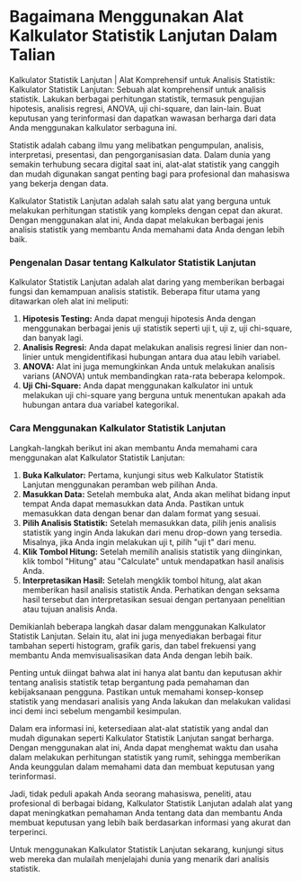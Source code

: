 Bagaimana Menggunakan Alat Kalkulator Statistik Lanjutan Dalam Talian
=====================================================================

Kalkulator Statistik Lanjutan | Alat Komprehensif untuk Analisis Statistik: Kalkulator Statistik Lanjutan: Sebuah alat komprehensif untuk analisis statistik. Lakukan berbagai perhitungan statistik, termasuk pengujian hipotesis, analisis regresi, ANOVA, uji chi-square, dan lain-lain. Buat keputusan yang terinformasi dan dapatkan wawasan berharga dari data Anda menggunakan kalkulator serbaguna ini.

Statistik adalah cabang ilmu yang melibatkan pengumpulan, analisis, interpretasi, presentasi, dan pengorganisasian data. Dalam dunia yang semakin terhubung secara digital saat ini, alat-alat statistik yang canggih dan mudah digunakan sangat penting bagi para profesional dan mahasiswa yang bekerja dengan data.

Kalkulator Statistik Lanjutan adalah salah satu alat yang berguna untuk melakukan perhitungan statistik yang kompleks dengan cepat dan akurat. Dengan menggunakan alat ini, Anda dapat melakukan berbagai jenis analisis statistik yang membantu Anda memahami data Anda dengan lebih baik.

### Pengenalan Dasar tentang Kalkulator Statistik Lanjutan

Kalkulator Statistik Lanjutan adalah alat daring yang memberikan berbagai fungsi dan kemampuan analisis statistik. Beberapa fitur utama yang ditawarkan oleh alat ini meliputi:

1. **Hipotesis Testing:** Anda dapat menguji hipotesis Anda dengan menggunakan berbagai jenis uji statistik seperti uji t, uji z, uji chi-square, dan banyak lagi.
2. **Analisis Regresi:** Anda dapat melakukan analisis regresi linier dan non-linier untuk mengidentifikasi hubungan antara dua atau lebih variabel.
3. **ANOVA:** Alat ini juga memungkinkan Anda untuk melakukan analisis varians (ANOVA) untuk membandingkan rata-rata beberapa kelompok.
4. **Uji Chi-Square:** Anda dapat menggunakan kalkulator ini untuk melakukan uji chi-square yang berguna untuk menentukan apakah ada hubungan antara dua variabel kategorikal.

### Cara Menggunakan Kalkulator Statistik Lanjutan

Langkah-langkah berikut ini akan membantu Anda memahami cara menggunakan alat Kalkulator Statistik Lanjutan:

1. **Buka Kalkulator:** Pertama, kunjungi situs web Kalkulator Statistik Lanjutan menggunakan peramban web pilihan Anda.
2. **Masukkan Data:** Setelah membuka alat, Anda akan melihat bidang input tempat Anda dapat memasukkan data Anda. Pastikan untuk memasukkan data dengan benar dan dalam format yang sesuai.
3. **Pilih Analisis Statistik:** Setelah memasukkan data, pilih jenis analisis statistik yang ingin Anda lakukan dari menu drop-down yang tersedia. Misalnya, jika Anda ingin melakukan uji t, pilih "uji t" dari menu.
4. **Klik Tombol Hitung:** Setelah memilih analisis statistik yang diinginkan, klik tombol "Hitung" atau "Calculate" untuk mendapatkan hasil analisis Anda.
5. **Interpretasikan Hasil:** Setelah mengklik tombol hitung, alat akan memberikan hasil analisis statistik Anda. Perhatikan dengan seksama hasil tersebut dan interpretasikan sesuai dengan pertanyaan penelitian atau tujuan analisis Anda.

Demikianlah beberapa langkah dasar dalam menggunakan Kalkulator Statistik Lanjutan. Selain itu, alat ini juga menyediakan berbagai fitur tambahan seperti histogram, grafik garis, dan tabel frekuensi yang membantu Anda memvisualisasikan data Anda dengan lebih baik.

Penting untuk diingat bahwa alat ini hanya alat bantu dan keputusan akhir tentang analisis statistik tetap bergantung pada pemahaman dan kebijaksanaan pengguna. Pastikan untuk memahami konsep-konsep statistik yang mendasari analisis yang Anda lakukan dan melakukan validasi inci demi inci sebelum mengambil kesimpulan.

Dalam era informasi ini, ketersediaan alat-alat statistik yang andal dan mudah digunakan seperti Kalkulator Statistik Lanjutan sangat berharga. Dengan menggunakan alat ini, Anda dapat menghemat waktu dan usaha dalam melakukan perhitungan statistik yang rumit, sehingga memberikan Anda keunggulan dalam memahami data dan membuat keputusan yang terinformasi.

Jadi, tidak peduli apakah Anda seorang mahasiswa, peneliti, atau profesional di berbagai bidang, Kalkulator Statistik Lanjutan adalah alat yang dapat meningkatkan pemahaman Anda tentang data dan membantu Anda membuat keputusan yang lebih baik berdasarkan informasi yang akurat dan terperinci.

Untuk menggunakan Kalkulator Statistik Lanjutan sekarang, kunjungi situs web mereka dan mulailah menjelajahi dunia yang menarik dari analisis statistik.